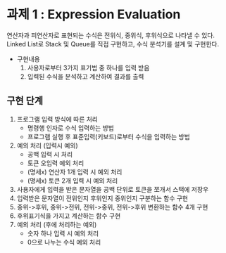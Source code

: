  # 과제 1 : Expression Evaluation
 연산자과 피연산자로 표현되는 수식은 전위식, 중위식, 후위식으로 나타낼 수 있다.  
 Linked List로 Stack 및 Queue를 직접 구현하고, 수식 분석기를 설계 및 구현한다.  

 - 구현내용
    1) 사용자로부터 3가지 표기법 중 하나를 입력 받음
    2) 입력된 수식을 분석하고 계산하여 결과를 출력

## 구현 단계
1. 프로그램 입력 방식에 따른 처리
    - 명령행 인자로 수식 입력하는 방법
    - 프로그램 실행 후 표준입력(키보드)로부터 수식을 입력하는 방법
2. 예외 처리 (입력시 예외)
    - 공백 입력 시 처리
    - 토큰 오입력 예외 처리
    - (명세x) 연산자 1개 입력 시 예외 처리
    - (명세x) 토큰 2개 입력 시 예외 처리
3. 사용자에게 입력을 받은 문자열을 공백 단위로 토큰을 쪼개서 스택에 저장우
4. 입력받은 문자열이 전위인지 후위인지 중위인지 구분하는 함수 구현
5. 중위->후위, 중위->전위, 전위->중위, 전위->후위 변환하는 함수 4개 구현
6. 후위표기식을 가지고 계산하는 함수 구현
7. 예외 처리 (후에 처리하는 예외)
    - 숫자 하나 입력 시 예외 처리
    - 0으로 나누는 수식 예외 처리



